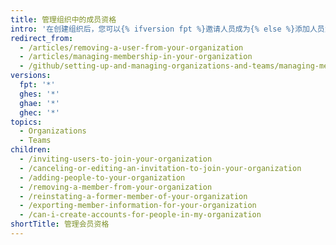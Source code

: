 ```yaml
---
title: 管理组织中的成员资格
intro: '在创建组织后，您可以{% ifversion fpt %}邀请人员成为{% else %}添加人员为{% endif %}组织的成员。 您也可以删除组织的成员，以及恢复前成员。'
redirect_from:
  - /articles/removing-a-user-from-your-organization
  - /articles/managing-membership-in-your-organization
  - /github/setting-up-and-managing-organizations-and-teams/managing-membership-in-your-organization
versions:
  fpt: '*'
  ghes: '*'
  ghae: '*'
  ghec: '*'
topics:
  - Organizations
  - Teams
children:
  - /inviting-users-to-join-your-organization
  - /canceling-or-editing-an-invitation-to-join-your-organization
  - /adding-people-to-your-organization
  - /removing-a-member-from-your-organization
  - /reinstating-a-former-member-of-your-organization
  - /exporting-member-information-for-your-organization
  - /can-i-create-accounts-for-people-in-my-organization
shortTitle: 管理会员资格
---
```


<!-- else -->
